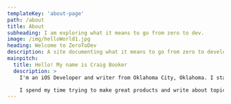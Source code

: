 ```yaml
---
templateKey: 'about-page'
path: /about
title: About
subheading: I am exploring what it means to go from zero to dev.
image: /img/helloWorld1.jpg
heading: Welcome to ZeroToDev
description: A site documenting what it means to go from zero to developer.
mainpitch:
  title: Hello! My name is Craig Booker
  description: >
    I'm an iOS Developer and writer from Oklahoma City, Oklahoma. I started tinkering with electronics when I was young. I first learned about repairing Apple(iOS) devices when I worked for Apple retail. It was at Apple retail I received my certification to work on what Apple calls small device repair. At that time this included iPhones, iPads, and iPods. I also learned Apple’s methods in training individuals to get the most out of their products. I aim to take what I learned at Apple and combine the best customer service, my love for great apps and my dedication to my customers to provide the best products. It is at the intersection of these three areas where I shine the best.

    I spend my time trying to make great products and write about topics which interest me. I spent 4.5 years of my early career working as a web developer before we refered to html, css, javascript as web development. I spent 3.5 years working for Apple retail. A love for Apps turned me towards making them and writing about the process. I have spent several years trying to make an impact through creating great software.
---
```

